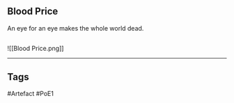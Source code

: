 ## Blood Price
An eye for an eye makes the whole world dead.
##
![[Blood Price.png]]

---
## Tags
#Artefact
#PoE1